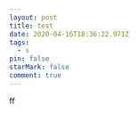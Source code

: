 ```yaml
---
layout: post
title: test
date: 2020-04-16T18:36:22.971Z
tags:
  - s
pin: false
starMark: false
comment: true
---
```

ff